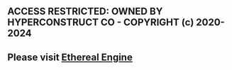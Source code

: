 ## ACCESS RESTRICTED: OWNED BY HYPERCONSTRUCT CO - COPYRIGHT (c) 2020-2024

## Please visit [Ethereal Engine](https://github.com/etherealengine)
